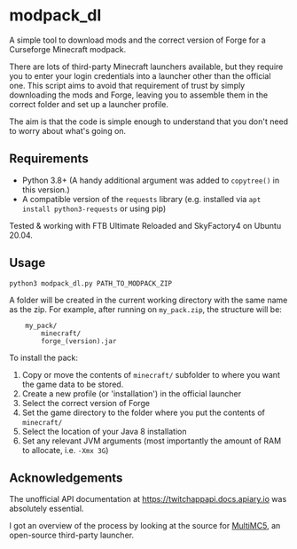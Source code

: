 # modpack_dl
A simple tool to download mods and the correct version of Forge for a Curseforge Minecraft modpack. 

There are lots of third-party Minecraft launchers available, but they require you to enter your login credentials into a launcher other than the official one. 
This script aims to avoid that requirement of trust by simply downloading the mods and Forge, leaving you to assemble them in the correct folder and set up a launcher profile. 

The aim is that the code is simple enough to understand that you don't need to worry about what's going on.

## Requirements

* Python 3.8+ (A handy additional argument was added to `copytree()` in this version.)
* A compatible version of the `requests` library (e.g. installed via `apt install python3-requests` or using pip)

Tested & working with FTB Ultimate Reloaded and SkyFactory4 on Ubuntu 20.04.

## Usage
`python3 modpack_dl.py PATH_TO_MODPACK_ZIP`

A folder will be created in the current working directory with the same name as the zip. For example, after running on `my_pack.zip`, the structure will be:
```
    my_pack/
        minecraft/
        forge_(version).jar
```

To install the pack:
1. Copy or move the contents of `minecraft/` subfolder to where you want the game data to be stored.
1. Create a new profile (or 'installation') in the official launcher
1. Select the correct version of Forge
1. Set the game directory to the folder where you put the contents of `minecraft/`
1. Select the location of your Java 8 installation
1. Set any relevant JVM arguments (most importantly the amount of RAM to allocate, i.e. `-Xmx 3G`)

## Acknowledgements
The unofficial API documentation at https://twitchappapi.docs.apiary.io was absolutely essential.

I got an overview of the process by looking at the source for [MultiMC5](https://github.com/MultiMC/MultiMC5), an open-source third-party launcher.
